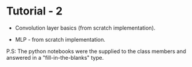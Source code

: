 # Tutorial - 2

- Convolution layer basics (from scratch implementation).

- MLP - from scratch implementation.

P.S: The python notebooks were the supplied to the class members and answered in a "fill-in-the-blanks" type.